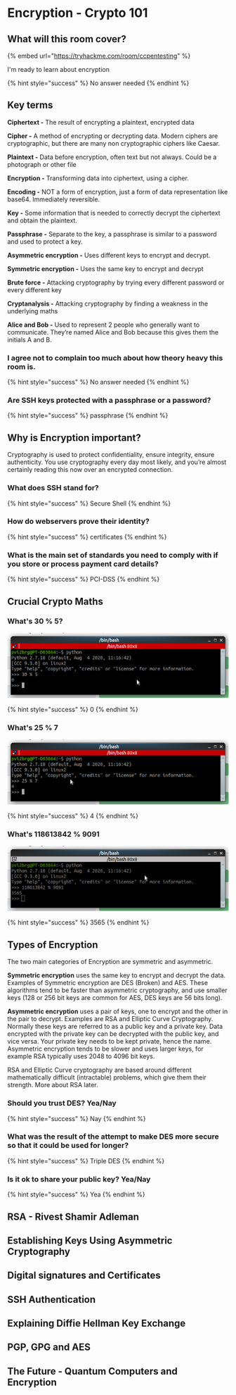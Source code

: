# Encryption - Crypto 101

## What will this room cover?

{% embed url="https://tryhackme.com/room/ccpentesting" %}

I'm ready to learn about encryption

{% hint style="success" %}
No answer needed
{% endhint %}

## Key terms

**Ciphertext -** The result of encrypting a plaintext, encrypted data

**Cipher -** A method of encrypting or decrypting data. Modern ciphers are cryptographic, but there are many non cryptographic ciphers like Caesar.

**Plaintext -** Data before encryption, often text but not always. Could be a photograph or other file

**Encryption -** Transforming data into ciphertext, using a cipher.

**Encoding -** NOT a form of encryption, just a form of data representation like base64. Immediately reversible.

**Key -** Some information that is needed to correctly decrypt the ciphertext and obtain the plaintext.

**Passphrase -** Separate to the key, a passphrase is similar to a password and used to protect a key.

**Asymmetric encryption -** Uses different keys to encrypt and decrypt.

**Symmetric encryption -** Uses the same key to encrypt and decrypt

**Brute force -** Attacking cryptography by trying every different password or every different key

**Cryptanalysis -** Attacking cryptography by finding a weakness in the underlying maths

**Alice and Bob -** Used to represent 2 people who generally want to communicate. They’re named Alice and Bob because this gives them the initials A and B.

### I agree not to complain too much about how theory heavy this room is. 

{% hint style="success" %}
No answer needed
{% endhint %}

### Are SSH keys protected with a passphrase or a password?

{% hint style="success" %}
passphrase
{% endhint %}

## Why is Encryption important?

Cryptography is used to protect confidentiality, ensure integrity, ensure authenticity. You use cryptography every day most likely, and you’re almost certainly reading this now over an encrypted connection.

###  What does SSH stand for? 

{% hint style="success" %}
Secure Shell
{% endhint %}

### How do webservers prove their identity?

{% hint style="success" %}
certificates
{% endhint %}

### What is the main set of standards you need to comply with if you store or process payment card details?

{% hint style="success" %}
PCI-DSS
{% endhint %}

## Crucial Crypto Maths

###  What's 30 % 5?

![](../.gitbook/assets/image%20%28144%29.png)

{% hint style="success" %}
0
{% endhint %}

### What's 25 % 7

![](../.gitbook/assets/image%20%28137%29.png)

{% hint style="success" %}
4
{% endhint %}

### What's 118613842 % 9091

![](../.gitbook/assets/image%20%28163%29.png)

{% hint style="success" %}
3565
{% endhint %}

## Types of Encryption

The two main categories of Encryption are symmetric and asymmetric.

**Symmetric encryption** uses the same key to encrypt and decrypt the data. Examples of Symmetric encryption are DES \(Broken\) and AES. These algorithms tend to be faster than asymmetric cryptography, and use smaller keys \(128 or 256 bit keys are common for AES, DES keys are 56 bits long\).

**Asymmetric encryption** uses a pair of keys, one to encrypt and the other in the pair to decrypt. Examples are RSA and Elliptic Curve Cryptography. Normally these keys are referred to as a public key and a private key. Data encrypted with the private key can be decrypted with the public key, and vice versa. Your private key needs to be kept private, hence the name. Asymmetric encryption tends to be slower and uses larger keys, for example RSA typically uses 2048 to 4096 bit keys.

RSA and Elliptic Curve cryptography are based around different mathematically difficult \(intractable\) problems, which give them their strength. More about RSA later.

###  Should you trust DES? Yea/Nay

{% hint style="success" %}
Nay
{% endhint %}

### What was the result of the attempt to make DES more secure so that it could be used for longer?

{% hint style="success" %}
Triple DES
{% endhint %}

### Is it ok to share your public key? Yea/Nay

{% hint style="success" %}
Yea
{% endhint %}

## RSA - Rivest Shamir Adleman

## Establishing Keys Using Asymmetric Cryptography

## Digital signatures and Certificates

## SSH Authentication

## Explaining Diffie Hellman Key Exchange

## PGP, GPG and AES

## The Future - Quantum Computers and Encryption

